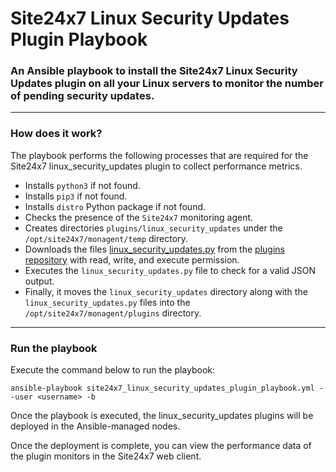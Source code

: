 
# Site24x7 Linux Security Updates Plugin Playbook


### An Ansible playbook to install the Site24x7 Linux Security Updates plugin on all your Linux servers to monitor the number of pending security updates.

---

### How does it work?

The playbook performs the following processes that are required for the Site24x7 linux_security_updates plugin to collect performance metrics.

- Installs `python3` if not found.
- Installs `pip3` if not found.
- Installs `distro` Python package if not found.
- Checks the presence of the `Site24x7` monitoring agent.
- Creates directories `plugins/linux_security_updates` under the `/opt/site24x7/monagent/temp` directory.
- Downloads the files [linux_security_updates.py](https://raw.githubusercontent.com/site24x7/plugins/master/linux_security_updates/linux_security_updates.py) from the [plugins repository](https://github.com/site24x7/plugins/tree/master/linux_security_updates)
   with read, write, and execute permission.
- Executes the `linux_security_updates.py` file to check for a valid JSON output.
- Finally, it moves the `linux_security_updates` directory along with the `linux_security_updates.py` files into the `/opt/site24x7/monagent/plugins` directory.


---

### Run the playbook

Execute the command below to run the playbook:
```
ansible-playbook site24x7_linux_security_updates_plugin_playbook.yml --user <username> -b

```

Once the playbook is executed, the linux_security_updates plugins will be deployed in the Ansible-managed nodes. 

Once the deployment is complete, you can view the performance data of the plugin monitors in the Site24x7 web client.
